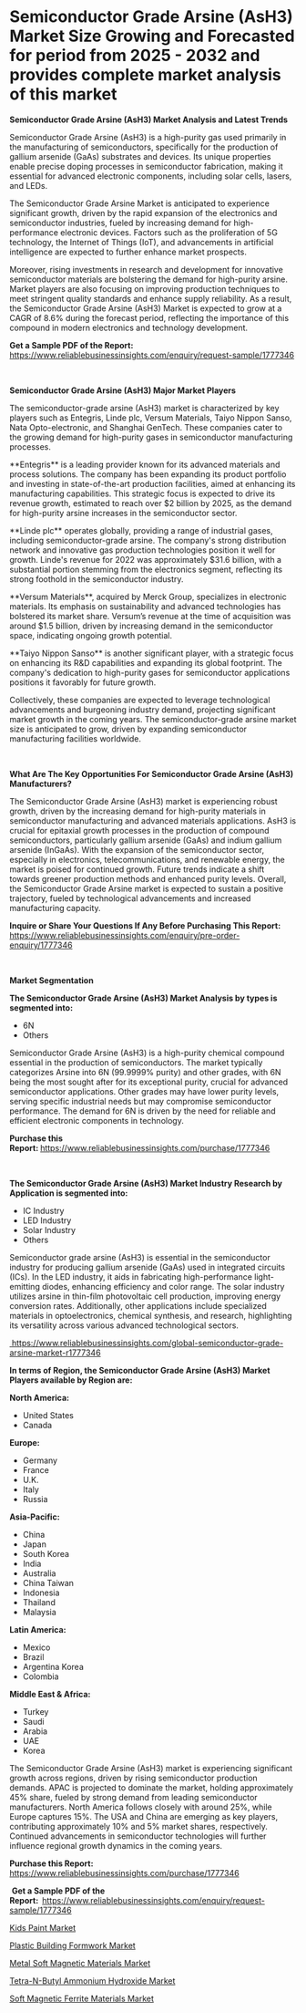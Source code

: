 <p><h1>Semiconductor Grade Arsine (AsH3) Market Size Growing and Forecasted for period from 2025 - 2032 and provides complete market analysis of this market</h1></p><p><strong>Semiconductor Grade Arsine (AsH3) Market Analysis and Latest Trends</strong></p>
<p><p>Semiconductor Grade Arsine (AsH3) is a high-purity gas used primarily in the manufacturing of semiconductors, specifically for the production of gallium arsenide (GaAs) substrates and devices. Its unique properties enable precise doping processes in semiconductor fabrication, making it essential for advanced electronic components, including solar cells, lasers, and LEDs. </p><p>The Semiconductor Grade Arsine Market is anticipated to experience significant growth, driven by the rapid expansion of the electronics and semiconductor industries, fueled by increasing demand for high-performance electronic devices. Factors such as the proliferation of 5G technology, the Internet of Things (IoT), and advancements in artificial intelligence are expected to further enhance market prospects. </p><p>Moreover, rising investments in research and development for innovative semiconductor materials are bolstering the demand for high-purity arsine. Market players are also focusing on improving production techniques to meet stringent quality standards and enhance supply reliability. As a result, the Semiconductor Grade Arsine (AsH3) Market is expected to grow at a CAGR of 8.6% during the forecast period, reflecting the importance of this compound in modern electronics and technology development.</p></p>
<p><strong>Get a Sample PDF of the Report:&nbsp;</strong> <a href="https://www.reliablebusinessinsights.com/enquiry/request-sample/1777346?utm_campaign=57&utm_medium=2&utm_source=Github&utm_content=ia&utm_term=03042025&utm_id=semiconductor-grade-arsine-ash3">https://www.reliablebusinessinsights.com/enquiry/request-sample/1777346</a></p>
<p>&nbsp;</p>
<p><strong>Semiconductor Grade Arsine (AsH3) Major Market Players</strong></p>
<p><p>The semiconductor-grade arsine (AsH3) market is characterized by key players such as Entegris, Linde plc, Versum Materials, Taiyo Nippon Sanso, Nata Opto-electronic, and Shanghai GenTech. These companies cater to the growing demand for high-purity gases in semiconductor manufacturing processes.</p><p>**Entegris** is a leading provider known for its advanced materials and process solutions. The company has been expanding its product portfolio and investing in state-of-the-art production facilities, aimed at enhancing its manufacturing capabilities. This strategic focus is expected to drive its revenue growth, estimated to reach over $2 billion by 2025, as the demand for high-purity arsine increases in the semiconductor sector.</p><p>**Linde plc** operates globally, providing a range of industrial gases, including semiconductor-grade arsine. The company's strong distribution network and innovative gas production technologies position it well for growth. Linde's revenue for 2022 was approximately $31.6 billion, with a substantial portion stemming from the electronics segment, reflecting its strong foothold in the semiconductor industry.</p><p>**Versum Materials**, acquired by Merck Group, specializes in electronic materials. Its emphasis on sustainability and advanced technologies has bolstered its market share. Versum’s revenue at the time of acquisition was around $1.5 billion, driven by increasing demand in the semiconductor space, indicating ongoing growth potential.</p><p>**Taiyo Nippon Sanso** is another significant player, with a strategic focus on enhancing its R&D capabilities and expanding its global footprint. The company's dedication to high-purity gases for semiconductor applications positions it favorably for future growth.</p><p>Collectively, these companies are expected to leverage technological advancements and burgeoning industry demand, projecting significant market growth in the coming years. The semiconductor-grade arsine market size is anticipated to grow, driven by expanding semiconductor manufacturing facilities worldwide.</p></p>
<p>&nbsp;</p>
<p><strong>What Are The Key Opportunities For Semiconductor Grade Arsine (AsH3) Manufacturers?</strong></p>
<p><p>The Semiconductor Grade Arsine (AsH3) market is experiencing robust growth, driven by the increasing demand for high-purity materials in semiconductor manufacturing and advanced materials applications. AsH3 is crucial for epitaxial growth processes in the production of compound semiconductors, particularly gallium arsenide (GaAs) and indium gallium arsenide (InGaAs). With the expansion of the semiconductor sector, especially in electronics, telecommunications, and renewable energy, the market is poised for continued growth. Future trends indicate a shift towards greener production methods and enhanced purity levels. Overall, the Semiconductor Grade Arsine market is expected to sustain a positive trajectory, fueled by technological advancements and increased manufacturing capacity.</p></p>
<p><strong>Inquire or Share Your Questions If Any Before Purchasing This Report:</strong> <a href="https://www.reliablebusinessinsights.com/enquiry/pre-order-enquiry/1777346?utm_campaign=57&utm_medium=2&utm_source=Github&utm_content=ia&utm_term=03042025&utm_id=semiconductor-grade-arsine-ash3">https://www.reliablebusinessinsights.com/enquiry/pre-order-enquiry/1777346</a></p>
<p>&nbsp;</p>
<p><strong>Market Segmentation</strong></p>
<p><strong>The Semiconductor Grade Arsine (AsH3) Market Analysis by types is segmented into:</strong></p>
<p><ul><li>6N</li><li>Others</li></ul></p>
<p><p>Semiconductor Grade Arsine (AsH3) is a high-purity chemical compound essential in the production of semiconductors. The market typically categorizes Arsine into 6N (99.9999% purity) and other grades, with 6N being the most sought after for its exceptional purity, crucial for advanced semiconductor applications. Other grades may have lower purity levels, serving specific industrial needs but may compromise semiconductor performance. The demand for 6N is driven by the need for reliable and efficient electronic components in technology.</p></p>
<p><strong>Purchase this Report:&nbsp;</strong><a href="https://www.reliablebusinessinsights.com/purchase/1777346?utm_campaign=57&utm_medium=2&utm_source=Github&utm_content=ia&utm_term=03042025&utm_id=semiconductor-grade-arsine-ash3">https://www.reliablebusinessinsights.com/purchase/1777346</a></p>
<p>&nbsp;</p>
<p><strong>The Semiconductor Grade Arsine (AsH3) Market Industry Research by Application is segmented into:</strong></p>
<p><ul><li>IC Industry</li><li>LED Industry</li><li>Solar Industry</li><li>Others</li></ul></p>
<p><p>Semiconductor grade arsine (AsH3) is essential in the semiconductor industry for producing gallium arsenide (GaAs) used in integrated circuits (ICs). In the LED industry, it aids in fabricating high-performance light-emitting diodes, enhancing efficiency and color range. The solar industry utilizes arsine in thin-film photovoltaic cell production, improving energy conversion rates. Additionally, other applications include specialized materials in optoelectronics, chemical synthesis, and research, highlighting its versatility across various advanced technological sectors.</p></p>
<p><a href="https://www.reliablebusinessinsights.com/global-semiconductor-grade-arsine-market-r1777346?utm_campaign=57&utm_medium=2&utm_source=Github&utm_content=ia&utm_term=03042025&utm_id=semiconductor-grade-arsine-ash3">&nbsp;https://www.reliablebusinessinsights.com/global-semiconductor-grade-arsine-market-r1777346</a></p>
<p><strong>In terms of Region, the Semiconductor Grade Arsine (AsH3) Market Players available by Region are:</strong></p>
<p>
    <p> <strong> North America: </strong>
        <ul>
            <li>United States</li>
            <li>Canada</li>
        </ul>
        </p> 
    <p> <strong> Europe: </strong>
        <ul>
            <li>Germany</li>
            <li>France</li>
            <li>U.K.</li>
            <li>Italy</li>
            <li>Russia</li>
        </ul>
        </p> 
    <p> <strong> Asia-Pacific: </strong>
        <ul>
            <li>China</li>
            <li>Japan</li>
            <li>South Korea</li>
            <li>India</li>
            <li>Australia</li>
            <li>China Taiwan</li>
            <li>Indonesia</li>
            <li>Thailand</li>
            <li>Malaysia</li>
        </ul>
        </p> 
    <p> <strong> Latin America: </strong>
        <ul>
            <li>Mexico</li>
            <li>Brazil</li>
            <li>Argentina Korea</li>
            <li>Colombia</li>
        </ul>
        </p> 
    <p> <strong> Middle East & Africa: </strong>
        <ul>
            <li>Turkey</li>
            <li>Saudi</li>
            <li>Arabia</li>
            <li>UAE</li>
            <li>Korea</li>
        </ul>
    </p>
    </p>
<p><p>The Semiconductor Grade Arsine (AsH3) market is experiencing significant growth across regions, driven by rising semiconductor production demands. APAC is projected to dominate the market, holding approximately 45% share, fueled by strong demand from leading semiconductor manufacturers. North America follows closely with around 25%, while Europe captures 15%. The USA and China are emerging as key players, contributing approximately 10% and 5% market shares, respectively. Continued advancements in semiconductor technologies will further influence regional growth dynamics in the coming years.</p></p>
<p><strong>Purchase this Report: </strong><a href="https://www.reliablebusinessinsights.com/purchase/1777346?utm_campaign=57&utm_medium=2&utm_source=Github&utm_content=ia&utm_term=03042025&utm_id=semiconductor-grade-arsine-ash3">https://www.reliablebusinessinsights.com/purchase/1777346</a></p>
<p>&nbsp;<strong>Get a Sample PDF of the Report:&nbsp;&nbsp;</strong><a href="https://www.reliablebusinessinsights.com/enquiry/request-sample/1777346?utm_campaign=57&utm_medium=2&utm_source=Github&utm_content=ia&utm_term=03042025&utm_id=semiconductor-grade-arsine-ash3">https://www.reliablebusinessinsights.com/enquiry/request-sample/1777346</a></p>
<p><strong></strong></p>
<p><p><a href="https://github.com/abdhsheila7/Market-Research-Report-List-1/blob/main/kids-paint-market.md?utm_campaign=57&utm_medium=2&utm_source=Github&utm_content=ia&utm_term=03042025&utm_id=semiconductor-grade-arsine-ash3">Kids Paint Market</a></p><p><a href="https://github.com/rjaibiagha/Market-Research-Report-List-1/blob/main/plastic-building-formwork-market.md?utm_campaign=57&utm_medium=2&utm_source=Github&utm_content=ia&utm_term=03042025&utm_id=semiconductor-grade-arsine-ash3">Plastic Building Formwork Market</a></p><p><a href="https://github.com/rumaskdallys2/Market-Research-Report-List-1/blob/main/metal-soft-magnetic-materials-market.md?utm_campaign=57&utm_medium=2&utm_source=Github&utm_content=ia&utm_term=03042025&utm_id=semiconductor-grade-arsine-ash3">Metal Soft Magnetic Materials Market</a></p><p><a href="https://github.com/dringmurza6r/Market-Research-Report-List-1/blob/main/tetra-n-butyl-ammonium-hydroxide-market.md?utm_campaign=57&utm_medium=2&utm_source=Github&utm_content=ia&utm_term=03042025&utm_id=semiconductor-grade-arsine-ash3">Tetra-N-Butyl Ammonium Hydroxide Market</a></p><p><a href="https://github.com/godekkutero4/Market-Research-Report-List-1/blob/main/soft-magnetic-ferrite-materials-market.md?utm_campaign=57&utm_medium=2&utm_source=Github&utm_content=ia&utm_term=03042025&utm_id=semiconductor-grade-arsine-ash3">Soft Magnetic Ferrite Materials Market</a></p></p>